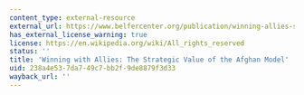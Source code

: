 ```yaml
---
content_type: external-resource
external_url: https://www.belfercenter.org/publication/winning-allies-strategic-value-afghan-model
has_external_license_warning: true
license: https://en.wikipedia.org/wiki/All_rights_reserved
status: ''
title: 'Winning with Allies: The Strategic Value of the Afghan Model'
uid: 238a4e53-7da7-49c7-bb2f-9de8879f3d33
wayback_url: ''
---
```

